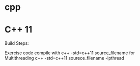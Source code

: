 # cpp
# C++ 11 

Build Steps:

Exercise code compile with
	c++ -std=c++11 source_filename
for Multithreading
	c++ -std=c++11 sourece_filename -lpthread
